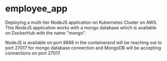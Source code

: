 # employee_app
Deploying a multi-tier NodeJS application on Kubernetes Cluster on AWS.
This NodeJS application works with a mongo database which is available on DockerHub with the name "mongo".

NodeJS is available on port 8888 in the containerand will be reaching out to port 27017 for mongo database connection and MongoDB will be accepting connections on port 27017.

